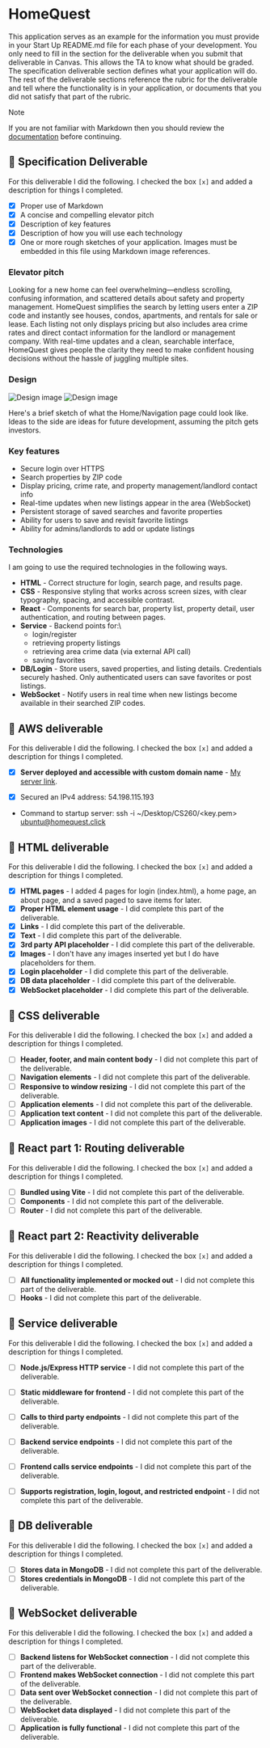 # HomeQuest

This application serves as an example for the information you must provide in your Start Up README.md file for each phase of your development. You only need to fill in the section for the deliverable when you submit that deliverable in Canvas. This allows the TA to know what should be graded. The specification deliverable section defines what your application will do. The rest of the deliverable sections reference the rubric for the deliverable and tell where the functionality is in your application, or documents that you did not satisfy that part of the rubric.

> [!NOTE]
>  If you are not familiar with Markdown then you should review the [documentation](https://docs.github.com/en/get-started/writing-on-github/getting-started-with-writing-and-formatting-on-github/basic-writing-and-formatting-syntax) before continuing.

## 🚀 Specification Deliverable


For this deliverable I did the following. I checked the box `[x]` and added a description for things I completed.

- [x] Proper use of Markdown
- [x] A concise and compelling elevator pitch
- [x] Description of key features
- [x] Description of how you will use each technology
- [x] One or more rough sketches of your application. Images must be embedded in this file using Markdown image references.

### Elevator pitch

Looking for a new home can feel overwhelming—endless scrolling, confusing information, and scattered details about safety and property management. HomeQuest simplifies the search by letting users enter a ZIP code and instantly see houses, condos, apartments, and rentals for sale or lease. Each listing not only displays pricing but also includes area crime rates and direct contact information for the landlord or management company. With real-time updates and a clean, searchable interface, HomeQuest gives people the clarity they need to make confident housing decisions without the hassle of juggling multiple sites.

### Design

![Design image](HPwithIdeas.jpeg)
![Design image](HP.jpeg)

Here's a brief sketch of what the Home/Navigation page could look like. Ideas to the side are ideas for future development, assuming the pitch gets investors.

### Key features

- Secure login over HTTPS
- Search properties by ZIP code
- Display pricing, crime rate, and property management/landlord contact info
- Real-time updates when new listings appear in the area (WebSocket)
- Persistent storage of saved searches and favorite properties
- Ability for users to save and revisit favorite listings
- Ability for admins/landlords to add or update listings

### Technologies

I am going to use the required technologies in the following ways.

- **HTML** - Correct structure for login, search page, and results page.
- **CSS** - Responsive styling that works across screen sizes, with clear typography, spacing, and accessible contrast.
- **React** - Components for search bar, property list, property detail, user authentication, and routing between pages.
- **Service** - Backend points for:\
    - login/register
    - retrieving property listings
    - retrieving area crime data (via external API call)
    - saving favorites
- **DB/Login** - Store users, saved properties, and listing details. Credentials securely hashed. Only authenticated users can save favorites or post listings.
- **WebSocket** - Notify users in real time when new listings become available in their searched ZIP codes.

## 🚀 AWS deliverable

For this deliverable I did the following. I checked the box `[x]` and added a description for things I completed.

- [x] **Server deployed and accessible with custom domain name** - [My server link](https://homequest.click).

- [x] Secured an IPv4 address: 54.198.115.193
- Command to startup server: ssh -i ~/Desktop/CS260/<key.pem> ubuntu@homequest.click

## 🚀 HTML deliverable

For this deliverable I did the following. I checked the box `[x]` and added a description for things I completed.

- [x] **HTML pages** - I added 4 pages for login (index.html), a home page, an about page, and a saved paged to save items for later.
- [x] **Proper HTML element usage** - I did complete this part of the deliverable.
- [x] **Links** - I did complete this part of the deliverable.
- [x] **Text** - I did complete this part of the deliverable.
- [x] **3rd party API placeholder** - I did complete this part of the deliverable.
- [x] **Images** - I don't have any images inserted yet but I do have placeholders for them.
- [x] **Login placeholder** - I did complete this part of the deliverable.
- [x] **DB data placeholder** - I did complete this part of the deliverable.
- [x] **WebSocket placeholder** - I did complete this part of the deliverable.

## 🚀 CSS deliverable

For this deliverable I did the following. I checked the box `[x]` and added a description for things I completed.

- [ ] **Header, footer, and main content body** - I did not complete this part of the deliverable.
- [ ] **Navigation elements** - I did not complete this part of the deliverable.
- [ ] **Responsive to window resizing** - I did not complete this part of the deliverable.
- [ ] **Application elements** - I did not complete this part of the deliverable.
- [ ] **Application text content** - I did not complete this part of the deliverable.
- [ ] **Application images** - I did not complete this part of the deliverable.

## 🚀 React part 1: Routing deliverable

For this deliverable I did the following. I checked the box `[x]` and added a description for things I completed.

- [ ] **Bundled using Vite** - I did not complete this part of the deliverable.
- [ ] **Components** - I did not complete this part of the deliverable.
- [ ] **Router** - I did not complete this part of the deliverable.

## 🚀 React part 2: Reactivity deliverable

For this deliverable I did the following. I checked the box `[x]` and added a description for things I completed.

- [ ] **All functionality implemented or mocked out** - I did not complete this part of the deliverable.
- [ ] **Hooks** - I did not complete this part of the deliverable.

## 🚀 Service deliverable

For this deliverable I did the following. I checked the box `[x]` and added a description for things I completed.

- [ ] **Node.js/Express HTTP service** - I did not complete this part of the deliverable.
- [ ] **Static middleware for frontend** - I did not complete this part of the deliverable.
- [ ] **Calls to third party endpoints** - I did not complete this part of the deliverable.
- [ ] **Backend service endpoints** - I did not complete this part of the deliverable.
- [ ] **Frontend calls service endpoints** - I did not complete this part of the deliverable.
- [ ] **Supports registration, login, logout, and restricted endpoint** - I did not complete this part of the deliverable.


## 🚀 DB deliverable

For this deliverable I did the following. I checked the box `[x]` and added a description for things I completed.

- [ ] **Stores data in MongoDB** - I did not complete this part of the deliverable.
- [ ] **Stores credentials in MongoDB** - I did not complete this part of the deliverable.

## 🚀 WebSocket deliverable

For this deliverable I did the following. I checked the box `[x]` and added a description for things I completed.

- [ ] **Backend listens for WebSocket connection** - I did not complete this part of the deliverable.
- [ ] **Frontend makes WebSocket connection** - I did not complete this part of the deliverable.
- [ ] **Data sent over WebSocket connection** - I did not complete this part of the deliverable.
- [ ] **WebSocket data displayed** - I did not complete this part of the deliverable.
- [ ] **Application is fully functional** - I did not complete this part of the deliverable.
